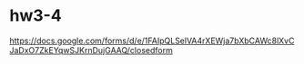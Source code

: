 # hw3-4

https://docs.google.com/forms/d/e/1FAIpQLSelVA4rXEWja7bXbCAWc8lXvCJaDxO7ZkEYqwSJKrnDujGAAQ/closedform
